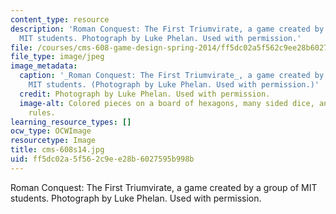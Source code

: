 ```yaml
---
content_type: resource
description: 'Roman Conquest: The First Triumvirate, a game created by a group of
  MIT students. Photograph by Luke Phelan. Used with permission.'
file: /courses/cms-608-game-design-spring-2014/ff5dc02a5f562c9ee28b6027595b998b_cms-608s14.jpg
file_type: image/jpeg
image_metadata:
  caption: '_Roman Conquest: The First Triumvirate_, a game created by a group of
    MIT students. (Photograph by Luke Phelan. Used with permission.)'
  credit: Photograph by Luke Phelan. Used with permission.
  image-alt: Colored pieces on a board of hexagons, many sided dice, and a sheet of
    rules.
learning_resource_types: []
ocw_type: OCWImage
resourcetype: Image
title: cms-608s14.jpg
uid: ff5dc02a-5f56-2c9e-e28b-6027595b998b
---
```

Roman Conquest: The First Triumvirate, a game created by a group of MIT students. Photograph by Luke Phelan. Used with permission.

